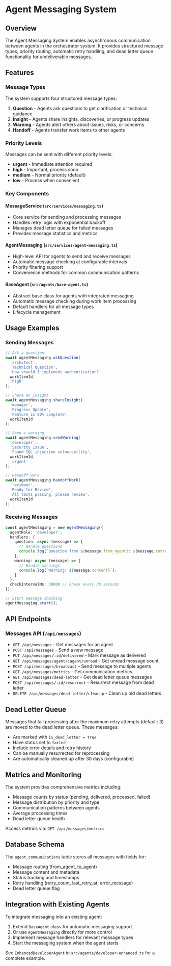 # Agent Messaging System

## Overview

The Agent Messaging System enables asynchronous communication between agents in the orchestrator system. It provides structured message types, priority routing, automatic retry handling, and dead letter queue functionality for undeliverable messages.

## Features

### Message Types

The system supports four structured message types:

1. **Question** - Agents ask questions to get clarification or technical guidance
2. **Insight** - Agents share insights, discoveries, or progress updates
3. **Warning** - Agents alert others about issues, risks, or concerns
4. **Handoff** - Agents transfer work items to other agents

### Priority Levels

Messages can be sent with different priority levels:
- **urgent** - Immediate attention required
- **high** - Important, process soon
- **medium** - Normal priority (default)
- **low** - Process when convenient

### Key Components

#### MessageService (`src/services/messaging.ts`)
- Core service for sending and processing messages
- Handles retry logic with exponential backoff
- Manages dead letter queue for failed messages
- Provides message statistics and metrics

#### AgentMessaging (`src/services/agent-messaging.ts`)
- High-level API for agents to send and receive messages
- Automatic message checking at configurable intervals
- Priority filtering support
- Convenience methods for common communication patterns

#### BaseAgent (`src/agents/base-agent.ts`)
- Abstract base class for agents with integrated messaging
- Automatic message checking during work item processing
- Default handlers for all message types
- Lifecycle management

## Usage Examples

### Sending Messages

```typescript
// Ask a question
await agentMessaging.askQuestion(
  'architect',
  'Technical Question',
  'How should I implement authentication?',
  workItemId,
  'high'
);

// Share an insight
await agentMessaging.shareInsight(
  'manager',
  'Progress Update',
  'Feature is 80% complete',
  workItemId
);

// Send a warning
await agentMessaging.sendWarning(
  'developer',
  'Security Issue',
  'Found SQL injection vulnerability',
  workItemId,
  'urgent'
);

// Handoff work
await agentMessaging.handoffWork(
  'reviewer',
  'Ready for Review',
  'All tests passing, please review',
  workItemId
);
```

### Receiving Messages

```typescript
const agentMessaging = new AgentMessaging({
  agentRole: 'developer',
  handlers: {
    question: async (message) => {
      // Handle questions
      console.log(`Question from ${message.from_agent}: ${message.content}`);
    },
    warning: async (message) => {
      // Handle warnings
      console.log(`Warning: ${message.content}`);
    }
  },
  checkIntervalMs: 30000 // Check every 30 seconds
});

// Start message checking
agentMessaging.start();
```

## API Endpoints

### Messages API (`/api/messages`)

- `GET /api/messages` - Get messages for an agent
- `POST /api/messages` - Send a new message
- `PUT /api/messages/:id/delivered` - Mark message as delivered
- `GET /api/messages/agent/:agent/unread` - Get unread message count
- `POST /api/messages/broadcast` - Send message to multiple agents
- `GET /api/messages/metrics` - Get communication metrics
- `GET /api/messages/dead-letter` - Get dead letter queue messages
- `POST /api/messages/:id/resurrect` - Resurrect message from dead letter
- `DELETE /api/messages/dead-letter/cleanup` - Clean up old dead letters

## Dead Letter Queue

Messages that fail processing after the maximum retry attempts (default: 3) are moved to the dead letter queue. These messages:

- Are marked with `is_dead_letter = true`
- Have status set to `failed`
- Include error details and retry history
- Can be manually resurrected for reprocessing
- Are automatically cleaned up after 30 days (configurable)

## Metrics and Monitoring

The system provides comprehensive metrics including:

- Message counts by status (pending, delivered, processed, failed)
- Message distribution by priority and type
- Communication patterns between agents
- Average processing times
- Dead letter queue health

Access metrics via: `GET /api/messages/metrics`

## Database Schema

The `agent_communications` table stores all messages with fields for:
- Message routing (from_agent, to_agent)
- Message content and metadata
- Status tracking and timestamps
- Retry handling (retry_count, last_retry_at, error_message)
- Dead letter queue flag

## Integration with Existing Agents

To integrate messaging into an existing agent:

1. Extend `BaseAgent` class for automatic messaging support
2. Or use `AgentMessaging` directly for more control
3. Implement message handlers for relevant message types
4. Start the messaging system when the agent starts

See `EnhancedDeveloperAgent` in `src/agents/developer-enhanced.ts` for a complete example.